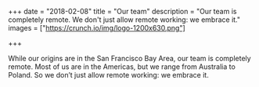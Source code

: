 +++
date = "2018-02-08"
title = "Our team"
description = "Our team is completely remote. We don't just allow remote working: we embrace it."
images = ["https://crunch.io/img/logo-1200x630.png"]


+++

While our origins are in the San Francisco Bay Area, our team is completely remote. Most of us are in the Americas, but we range from Australia to Poland. So we don’t just allow remote working: we embrace it.
